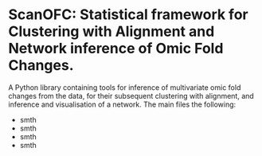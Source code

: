 # ScanOFC: Statistical framework for Clustering with Alignment and Network inference of Omic Fold Changes.
A Python library containing tools for inference of multivariate omic fold changes from the data, for their subsequent clustering with alignment, and inference and visualisation of a network. The main files the following:

- smth
- smth
- smth
- smth
